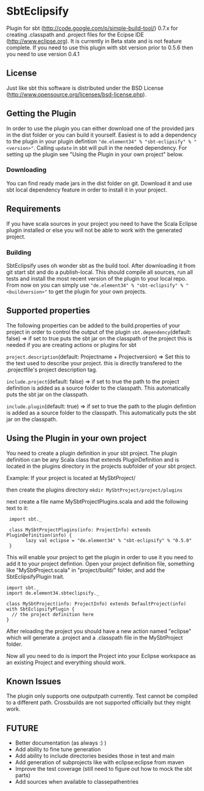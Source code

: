 # SbtEclipsify

Plugin for sbt (http://code.google.com/p/simple-build-tool/) 0.7.x for creating .classpath and .project files for the Ecipse IDE (http://www.eclipse.org).
It is currently in Beta state and is not feature complete.
If you need to use this plugin with sbt version prior to 0.5.6 then you need to use version 0.4.1

## License
Just like sbt this software is distributed under the BSD License (http://www.opensource.org/licenses/bsd-license.php).

## Getting the Plugin
In order to use the plugin you can either download one of the provided jars in the dist folder or you can build it yourself.
Easiest is to add a dependency to the plugin in your plugin defintion `"de.element34" % "sbt-eclipsify" % "<version>"`.
Calling `update` in sbt will pull in the needed dependency.
For setting up the plugin see "Using the Plugin in your own project" below.

### Downloading
You can find ready made jars in the dist folder on git. Download it and use sbt local dependency feature in order to install it in your project.

## Requirements
If you have scala sources in your project you need to have the Scala Eclipse plugin installed or else you will not be able to work with the generated project.

### Building
SbtEclipsify uses oh wonder sbt as the build tool.
After downloading it from git start sbt and do a publish-local. This should compile all sources, run all tests and install the most recent version of the plugin to your local repo.
From now on you can simply use `"de.element34" % "sbt-eclipsify" % "<buildversion>"` to get the plugin for your own projects.

## Supported properties
The following properties can be added to the build.properties of your project in order to control the output of the plugin
`sbt.dependency`(default: false) => if set to true puts the sbt jar on the classpath of the project this is needed if you are creating actions or plugins for sbt

`project.description`(default: Projectname + Projectversion) => Set this to the text used to describe your project. this is directly transfered to the .projectfile's project description tag.

`include.project`(default: false) => if set to true the path to the project definition is added as a source folder to the classpath. This automatically puts the sbt jar on the classpath.

`include.plugin`(default: true) => if set to true the path to the plugin defintion is added as a source folder to the classpath. This automatically puts the sbt jar on the classpath.

## Using the Plugin in your own project 
You need to create a plugin definition in your sbt project.
The plugin definition can be any Scala class that extends PluginDefinition and is located in the plugins directory in the projects subfolder of your sbt project.

Example:
If your project is located at MySbtProject/

then create the plugins directory
`mkdir MySbtProject/project/plugins`

next create a file name MySbtProjectPlugins.scala and add the following text to it:

     import sbt._

     class MySbtProjectPlugins(info: ProjectInfo) extends PluginDefinition(info) {
      	   lazy val eclipse = "de.element34" % "sbt-eclipsify" % "0.5.0"
     }

This will enable your project to get the plugin in order to use it you need to add it to your project defintion.
Open your project definition file, something like "MySbtProject.scala" in "project/build/" folder, and add the SbtEclipsifyPlugin trait.

    import sbt._
    import de.element34.sbteclipsify._

    class MySbtProject(info: ProjectInfo) extends DefaultProject(info) with SbtEclipsifyPlugin {
      // the project definition here
    }

After reloading the project you should have a new action named "eclipse" which will generate a .project and a .classpath file in the MySbtProject folder.

Now all you need to do is import the Project into your Eclipse workspace as an existing Project and everything should work.

## Known Issues
The plugin only supports one outputpath currently. Test cannot be compiled to a different path.
Crossbuilds are not supported officially but they might work.

## FUTURE
* Better documentation (as always :) )
* Add ability to fine tune generation
* Add ability to include directories besides those in test and main
* Add generation of subprojects like with eclipse:eclipse from maven
* Improve the test coverage (still need to figure out how to mock the sbt parts)
* Add sources when available to classepathentries
